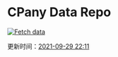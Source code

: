# CPany Data Repo

[![Fetch data](https://github.com/yjl9903/CPany/actions/workflows/fetch.yml/badge.svg)](https://github.com/yjl9903/CPany/actions/workflows/fetch.yml)

<!-- START_SECTION: update_time -->
更新时间：[2021-09-29 22:11](https://www.timeanddate.com/worldclock/fixedtime.html?msg=Fetch+data&iso=20210929T221108&p1=237)
<!-- END_SECTION: update_time -->

